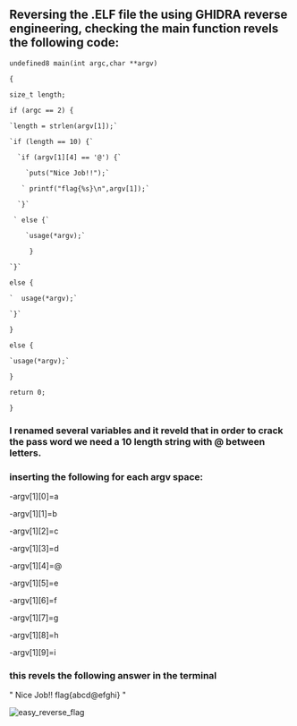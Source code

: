 ## Reversing the .ELF file the using GHIDRA reverse engineering, checking the main function revels the following code:

`undefined8 main(int argc,char **argv)`

`{`

  `size_t length;`
  
 `if (argc == 2) {`
 
    `length = strlen(argv[1]);`
    
    `if (length == 10) {`
    
      `if (argv[1][4] == '@') {`
      
        `puts("Nice Job!!");`
        
       ` printf("flag{%s}\n",argv[1]);`
       
      `}`
      
     ` else {`
     
        `usage(*argv);`
        
 `     }`
 
    `}`
    
   `else {`

    `  usage(*argv);`
    
    `}`
    
  `}`
  
  `else {`
  
    `usage(*argv);`
    
  `}`
  
  `return 0;`
  
`}`

### I renamed several variables and it reveld that in order to crack the pass word we need a 10 length string with @ between letters.
### inserting the following for each argv space:

-argv[1][0]=a

-argv[1][1]=b

-argv[1][2]=c

-argv[1][3]=d

-argv[1][4]=@

-argv[1][5]=e

-argv[1][6]=f

-argv[1][7]=g

-argv[1][8]=h

-argv[1][9]=i


### this revels the following answer in the terminal 

"
Nice Job!!
flag{abcd@efghi}
"

![easy_reverse_flag](https://user-images.githubusercontent.com/30953572/184820208-cd49bfac-9469-447d-a470-37b4f63d155d.png)
